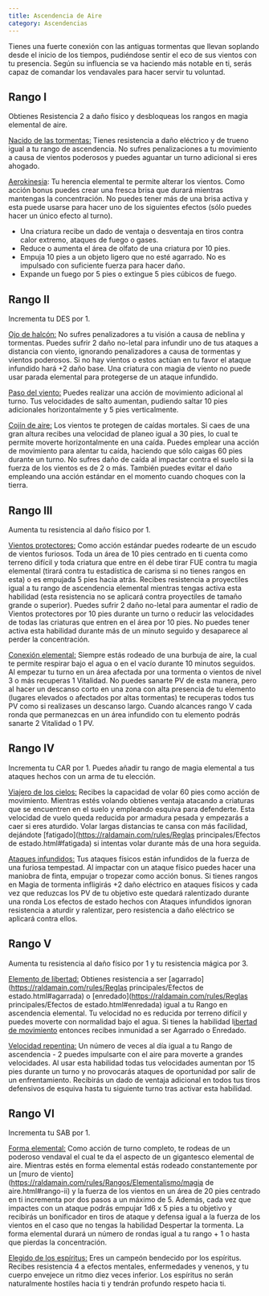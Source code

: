 ```yaml
---
title: Ascendencia de Aire
category: Ascendencias
---
```


Tienes una fuerte conexión con las antiguas tormentas que llevan soplando desde el inicio de los tiempos, pudiéndose sentir el eco de sus vientos con tu presencia. Según su influencia se va haciendo más notable en ti, serás capaz de comandar los vendavales para hacer servir tu voluntad.

## Rango I

Obtienes Resistencia 2 a daño físico y desbloqueas los rangos en magia elemental de aire.

<u>Nacido de las tormentas:</u> Tienes resistencia a daño eléctrico y de trueno igual a tu rango de ascendencia. No sufres penalizaciones a tu movimiento a causa de vientos poderosos y puedes aguantar un turno adicional si eres ahogado.

<u>Aerokinesia</u>: Tu herencia elemental te permite alterar los vientos. Como acción bonus puedes crear una fresca brisa que durará mientras mantengas la concentración. No puedes tener más de una brisa activa y esta puede usarse para hacer uno de los siguientes efectos (sólo puedes hacer un único efecto al turno).

- Una criatura recibe un dado de ventaja o desventaja en tiros contra calor extremo, ataques de fuego o gases.
- Reduce o aumenta el área de olfato de una criatura por 10 pies. 
- Empuja 10 pies a un objeto ligero que no esté agarrado. No es impulsado con suficiente fuerza para hacer daño.
- Expande un fuego por 5 pies o extingue 5 pies cúbicos de fuego.

## Rango II

Incrementa tu DES por 1.

<u>Ojo de halcón:</u> No sufres penalizadores a tu visión a causa de neblina y tormentas. Puedes sufrir 2 daño no-letal para infundir uno de tus ataques a distancia con viento, ignorando penalizadores a causa de tormentas y vientos poderosos. Si no hay vientos o estos actúan en tu favor el ataque infundido hará +2 daño base. Una criatura con magia de viento no puede usar parada elemental para protegerse de un ataque infundido.

<u>Paso del viento:</u> Puedes realizar una acción de movimiento adicional al turno. Tus velocidades de salto aumentan, pudiendo saltar 10 pies adicionales horizontalmente y 5 pies verticalmente. 

<u>Cojín de aire:</u> Los vientos te protegen de caídas mortales. Si caes de una gran altura recibes una velocidad de planeo igual a 30 pies, lo cual te permite moverte horizontalmente en una caída. Puedes emplear una acción de movimiento para alentar tu caída, haciendo que sólo caigas 60 pies durante un turno. No sufres daño de caída al impactar contra el suelo si la fuerza de los vientos es de 2 o más. También puedes evitar el daño empleando una acción estándar en el momento cuando choques con la tierra.

## Rango III 

Aumenta tu resistencia al daño físico por 1.

<u>Vientos protectores:</u> Como acción estándar puedes rodearte de un escudo de vientos furiosos. Toda un área de 10 pies centrado en ti cuenta como terreno difícil y toda criatura que entre en él debe tirar FUE contra tu magia elemental (tirará contra tu estadística de carisma si no tienes rangos en esta) o es empujada 5 pies hacia atrás. Recibes resistencia a proyectiles igual a tu rango de ascendencia elemental mientras tengas activa esta habilidad (esta resistencia no se aplicará contra proyectiles de tamaño grande o superior). Puedes sufrir 2 daño no-letal para aumentar el radio de Vientos protectores por 10 pies durante un turno o reducir las velocidades de todas las criaturas que entren en el área por 10 pies. No puedes tener activa esta habilidad durante más de un minuto seguido y desaparece al perder la concentración. 

<u>Conexión elemental:</u> Siempre estás rodeado de una burbuja de aire, la cual te permite respirar bajo el agua o en el vacío durante 10 minutos seguidos. Al empezar tu turno en un área afectada por una tormenta o vientos de nivel 3 o más recuperas 1 Vitalidad. No puedes sanarte PV de esta manera, pero al hacer un descanso corto en una zona con alta presencia de tu elemento (lugares elevados o afectados por altas tormentas) te recuperas todos tus PV como si realizases un descanso largo. Cuando alcances rango V cada ronda que permanezcas en un área infundido con tu elemento podrás sanarte 2 Vitalidad o 1 PV.

## Rango IV 

Incrementa tu CAR por 1. Puedes añadir tu rango de magia elemental a tus ataques hechos con un arma de tu elección.

<u>Viajero de los cielos:</u> Recibes la capacidad de volar 60 pies como acción de movimiento. Mientras estés volando obtienes ventaja atacando a criaturas que se encuentren en el suelo y empleando esquiva para defenderte. Esta velocidad de vuelo queda reducida por armadura pesada y empezarás a caer si eres aturdido. Volar largas distancias te cansa con más facilidad, dejándote [fatigado](https://raldamain.com/rules/Reglas principales/Efectos de estado.html#fatigada) si intentas volar durante más de una hora seguida.

<u>Ataques infundidos:</u> Tus ataques físicos están infundidos de la fuerza de una furiosa tempestad. Al impactar con un ataque físico puedes hacer una maniobra de finta, empujar o tropezar como acción bonus. Si tienes rangos en Magia de tormenta infligirás +2 daño eléctrico en ataques físicos y cada vez que reduzcas los PV de tu objetivo este quedará ralentizado durante una ronda Los efectos de estado hechos con Ataques infundidos ignoran resistencia a aturdir y ralentizar, pero resistencia a daño eléctrico se aplicará contra ellos. 

## Rango V 

Aumenta tu resistencia al daño físico por 1 y tu resistencia mágica por 3.

<u>Elemento de libertad:</u> Obtienes resistencia a ser [agarrado](https://raldamain.com/rules/Reglas principales/Efectos de estado.html#agarrada) o [enredado](https://raldamain.com/rules/Reglas principales/Efectos de estado.html#enredada) igual a tu Rango en ascendencia elemental. Tu velocidad no es reducida por terreno difícil y puedes moverte con normalidad bajo el agua. Si tienes la habilidad l[ibertad de movimiento](https://raldamain.com/rules/Rangos/Combate/reflejos.html#rango-v) entonces recibes inmunidad a ser Agarrado o Enredado.

<u>Velocidad repentina:</u> Un número de veces al día igual a tu Rango de ascendencia - 2 puedes impulsarte con el aire para moverte a grandes velocidades. Al usar esta habilidad todas tus velocidades aumentan por 15 pies durante un turno y no provocarás ataques de oportunidad por salir de un enfrentamiento. Recibirás un dado de ventaja adicional en todos tus tiros defensivos de esquiva hasta tu siguiente turno tras activar esta habilidad.

## Rango VI

Incrementa tu SAB por 1.

<u>Forma elemental:</u> Como acción de turno completo, te rodeas de un poderoso vendaval el cual te da el aspecto de un gigantesco elemental de aire. Mientras estés en forma elemental estás rodeado constantemente por un [muro de viento](https://raldamain.com/rules/Rangos/Elementalismo/magia de aire.html#rango-ii) y la fuerza de los vientos en un área de 20 pies centrado en ti incrementa por dos pasos a un máximo de 5. Además, cada vez que impactes con un ataque podrás empujar 1d6 x 5 pies a tu objetivo y recibirás un bonificador en tiros de ataque y defensa igual a la fuerza de los vientos en el caso que no tengas la habilidad Despertar la tormenta. La forma elemental durará un número de rondas igual a tu rango + 1 o hasta que pierdas la concentración. 

<u>Elegido de los espíritus:</u> Eres un campeón bendecido por los espíritus. Recibes resistencia 4 a efectos mentales, enfermedades y venenos, y tu cuerpo envejece un ritmo diez veces inferior. Los espíritus no serán naturalmente hostiles hacia ti y tendrán profundo respeto hacia ti.